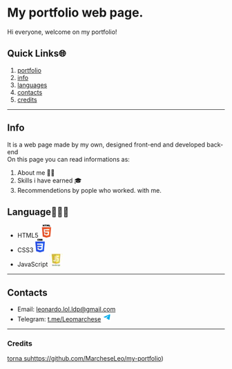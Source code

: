 
# My portfolio web page. 
Hi everyone, welcome on my portfolio! 
## Quick Links🌐  
1. [portfolio](https://marcheseleo.github.io/my-portfolio/)  
2. [info](#info)  
3. [languages](#language)
4. [contacts](#contacts)  
5. [credits](#credits)


****
## Info
It is a web page made by my own, designed front-end and developed back-end  
On this page you can read informations as:  
1. About me 👦🏻  
2. Skills i have earned 🎓  
3. Recommendetions by pople who worked.  with me. 
## Language👨🏻‍💻 
* HTML5 ![html5](readme_images/Smallhtml5.png "logo")  
* CSS3 ![css3](readme_images/SmallCSS3.png "logo")   
* JavaScript ![js](readme_images/Smalljs.jpeg "logo")
***
## Contacts
* Email: [leonardo.lol.ldp@gmail.com](mailto:@gmail.com,leonardo.lol.ldp@gmail.com)   
* Telegram: [t.me/Leomarchese](https://t.me/Leomarchese) ![telegram](readme_images/telegram-logo.png) 
--- 
### Credits
[torna su](https://github.com/MarcheseLeo/my-portfolio)https://github.com/MarcheseLeo/my-portfolio)


